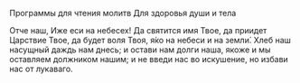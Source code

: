 Программы для чтения молитв 
Для здоровья души и тела


Отче наш, Иже еси на небесех!
Да святится имя Твое,
да приидет Царствие Твое,
да будет воля Твоя,
я́ко на небеси и на земли́.
Хлеб наш насущный даждь нам днесь;
и остави нам долги наша,
якоже и мы оставляем должником нашим;
и не введи нас во искушение,
но избави нас от лукаваго.